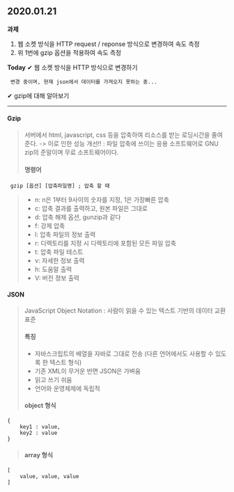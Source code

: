 ## 2020.01.21

**과제**
1) 웹 소켓 방식을 HTTP request / reponse 방식으로 변경하여 속도 측정
2) 위 1번에 gzip 옵션을 적용하여 속도 측정

**Today**
&#10004; 웹 소켓 방식을 HTTP 방식으로 변경하기 

     변경 중이며, 현재 json에서 데이터를 가져오지 못하는 중...

&#10004; gzip에 대해 알아보기

---

#### Gzip
>
> 서버에서 html, javascript, css 등을 압축하여 리소스를 받는 로딩시간을 줄여준다.
>   -> 이로 인한 성능 개선!!
> : 파일 압축에 쓰이는 응용 소프트웨어로 GNU zip의 준말이며 무료 소프트웨어이다.
> #### 명령어
```
 gzip [옵션] [압축파일명] ; 압축 할 때
```
> - n: n은 1부터 9사이의 숫자를 지정, 1은 가장빠른 압축
> - c: 압축 결과를 출력하고, 원본 파일은 그대로
> - d: 압축 해제 옵션, gunzip과 같다
> - f: 강제 압축
> - l: 압축 파일의 정보 출력
> - r: 디렉토리를 지정 시 디렉토리에 포함된 모든 파일 압축
> - t: 압축 파일 테스트
> - v: 자세한 정보 출력
> - h: 도움말 출력
> - V: 버전 정보 출력
>
 
 
 #### JSON
> JavaScript Object Notation
> : 사람이 읽을 수 있는 텍스트 기반의 데이터 교환 표준
> #### 특징
> - 자바스크립트의 배열을 자바로 그대로 전송 (다른 언어에서도 사용할 수 있도록 한 텍스트 형식)
> - 기존 XML이 무거운 반면 JSON은 가벼움
> - 읽고 쓰기 쉬움
> - 언어와 운영체제에 독립적
> #### object 형식
```
{
    key1 : value,
    key2 : value
}
```
> #### array 형식
```
[
    value, value, value
]
```
